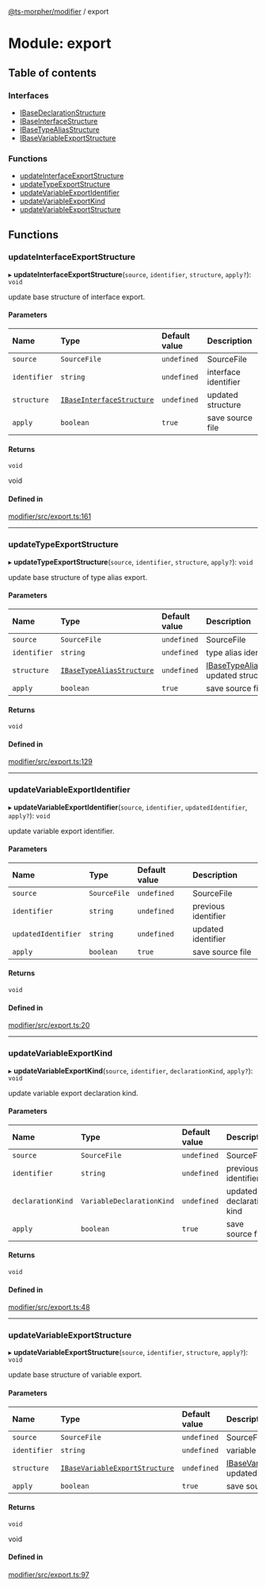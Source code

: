 [@ts-morpher/modifier](../README.md) / export

# Module: export

## Table of contents

### Interfaces

- [IBaseDeclarationStructure](../interfaces/export.IBaseDeclarationStructure.md)
- [IBaseInterfaceStructure](../interfaces/export.IBaseInterfaceStructure.md)
- [IBaseTypeAliasStructure](../interfaces/export.IBaseTypeAliasStructure.md)
- [IBaseVariableExportStructure](../interfaces/export.IBaseVariableExportStructure.md)

### Functions

- [updateInterfaceExportStructure](export.md#updateinterfaceexportstructure)
- [updateTypeExportStructure](export.md#updatetypeexportstructure)
- [updateVariableExportIdentifier](export.md#updatevariableexportidentifier)
- [updateVariableExportKind](export.md#updatevariableexportkind)
- [updateVariableExportStructure](export.md#updatevariableexportstructure)

## Functions

### updateInterfaceExportStructure

▸ **updateInterfaceExportStructure**(`source`, `identifier`, `structure`, `apply?`): `void`

update base structure of interface export.

#### Parameters

| Name | Type | Default value | Description |
| :------ | :------ | :------ | :------ |
| `source` | `SourceFile` | `undefined` | SourceFile |
| `identifier` | `string` | `undefined` | interface identifier |
| `structure` | [`IBaseInterfaceStructure`](../interfaces/export.IBaseInterfaceStructure.md) | `undefined` | [](../interfaces/export.IBaseInterfaceStructure.md) updated structure |
| `apply` | `boolean` | `true` | save source file |

#### Returns

`void`

void

#### Defined in

[modifier/src/export.ts:161](https://github.com/linbudu599/morpher/blob/fad7f99/packages/modifier/src/export.ts#L161)

___

### updateTypeExportStructure

▸ **updateTypeExportStructure**(`source`, `identifier`, `structure`, `apply?`): `void`

update base structure of type alias export.

#### Parameters

| Name | Type | Default value | Description |
| :------ | :------ | :------ | :------ |
| `source` | `SourceFile` | `undefined` | SourceFile |
| `identifier` | `string` | `undefined` | type alias identifier |
| `structure` | [`IBaseTypeAliasStructure`](../interfaces/export.IBaseTypeAliasStructure.md) | `undefined` | [IBaseTypeAliasStructure](../interfaces/export.IBaseTypeAliasStructure.md) updated structure |
| `apply` | `boolean` | `true` | save source file |

#### Returns

`void`

#### Defined in

[modifier/src/export.ts:129](https://github.com/linbudu599/morpher/blob/fad7f99/packages/modifier/src/export.ts#L129)

___

### updateVariableExportIdentifier

▸ **updateVariableExportIdentifier**(`source`, `identifier`, `updatedIdentifier`, `apply?`): `void`

update variable export identifier.

#### Parameters

| Name | Type | Default value | Description |
| :------ | :------ | :------ | :------ |
| `source` | `SourceFile` | `undefined` | SourceFile |
| `identifier` | `string` | `undefined` | previous identifier |
| `updatedIdentifier` | `string` | `undefined` | updated identifier |
| `apply` | `boolean` | `true` | save source file |

#### Returns

`void`

#### Defined in

[modifier/src/export.ts:20](https://github.com/linbudu599/morpher/blob/fad7f99/packages/modifier/src/export.ts#L20)

___

### updateVariableExportKind

▸ **updateVariableExportKind**(`source`, `identifier`, `declarationKind`, `apply?`): `void`

update variable export declaration kind.

#### Parameters

| Name | Type | Default value | Description |
| :------ | :------ | :------ | :------ |
| `source` | `SourceFile` | `undefined` | SourceFile |
| `identifier` | `string` | `undefined` | previous identifier |
| `declarationKind` | `VariableDeclarationKind` | `undefined` | updated declaration kind |
| `apply` | `boolean` | `true` | save source file |

#### Returns

`void`

#### Defined in

[modifier/src/export.ts:48](https://github.com/linbudu599/morpher/blob/fad7f99/packages/modifier/src/export.ts#L48)

___

### updateVariableExportStructure

▸ **updateVariableExportStructure**(`source`, `identifier`, `structure`, `apply?`): `void`

update base structure of variable export.

#### Parameters

| Name | Type | Default value | Description |
| :------ | :------ | :------ | :------ |
| `source` | `SourceFile` | `undefined` | SourceFile |
| `identifier` | `string` | `undefined` | variable identifier |
| `structure` | [`IBaseVariableExportStructure`](../interfaces/export.IBaseVariableExportStructure.md) | `undefined` | [IBaseVariableExportStructure](../interfaces/export.IBaseVariableExportStructure.md) updated structure |
| `apply` | `boolean` | `true` | save source file |

#### Returns

`void`

void

#### Defined in

[modifier/src/export.ts:97](https://github.com/linbudu599/morpher/blob/fad7f99/packages/modifier/src/export.ts#L97)
